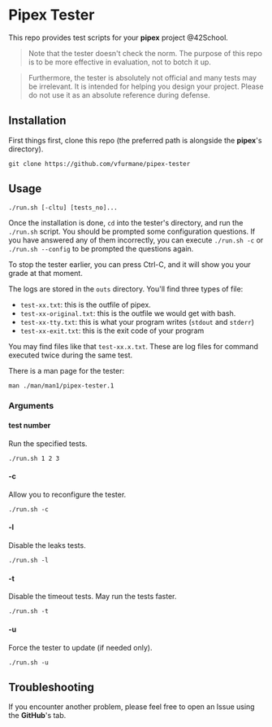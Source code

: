 # Pipex Tester

This repo provides test scripts for your **pipex** project @42School.

> Note that the tester doesn't check the norm. The purpose of this repo is to be more effective in evaluation, not to botch it up.

> Furthermore, the tester is absolutely not official and many tests may be irrelevant. It is intended for helping you design your project. Please do not use it as an absolute reference during defense.

## Installation

First things first, clone this repo (the preferred path is alongside the **pipex**'s directory).

```shell
git clone https://github.com/vfurmane/pipex-tester
```

## Usage

```shell
./run.sh [-cltu] [tests_no]...
```

Once the installation is done, `cd` into the tester's directory, and run the `./run.sh` script. You should be prompted some configuration questions. If you have answered any of them incorrectly, you can execute `./run.sh -c` or `./run.sh --config` to be prompted the questions again.

To stop the tester earlier, you can press Ctrl-C, and it will show you your grade at that moment.

The logs are stored in the `outs` directory. You'll find three types of file:

- `test-xx.txt`: this is the outfile of pipex.
- `test-xx-original.txt`: this is the outfile we would get with bash.
- `test-xx-tty.txt`: this is what your program writes (`stdout` and `stderr`)
- `test-xx-exit.txt`: this is the exit code of your program

You may find files like that `test-xx.x.txt`. These are log files for command executed twice during the same test.

There is a man page for the tester:

```shell
man ./man/man1/pipex-tester.1
```

### Arguments

#### test number

Run the specified tests.

```shell
./run.sh 1 2 3
```

#### -c

Allow you to reconfigure the tester.

```shell
./run.sh -c
```

#### -l

Disable the leaks tests.

```shell
./run.sh -l
```

#### -t

Disable the timeout tests. May run the tests faster.

```shell
./run.sh -t
```

#### -u

Force the tester to update (if needed only).

```shell
./run.sh -u
```

## Troubleshooting

If you encounter another problem, please feel free to open an Issue using the **GitHub**'s tab.
